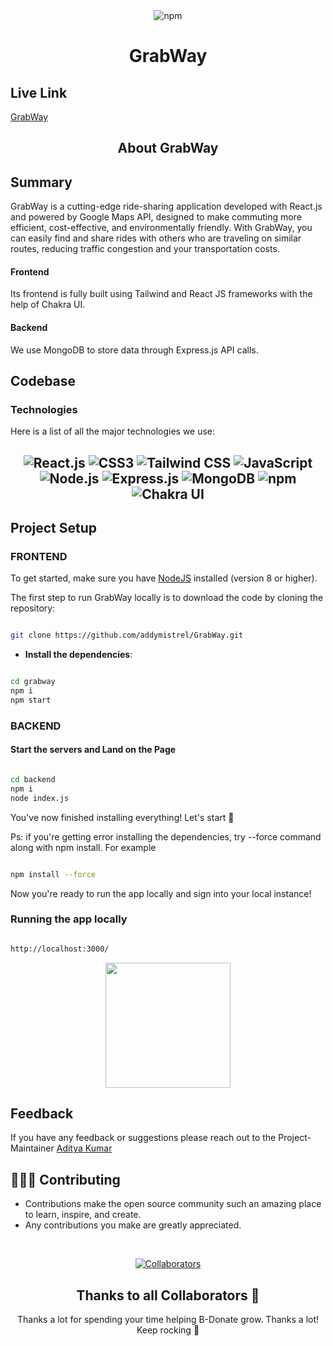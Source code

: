 <div align="center">
   <img src="https://github.com/addymistrel/Homeify/assets/102992848/e0a3d5ed-31f6-4ecb-904a-e1dd2c325c03" alt="npm" />
    <h1>GrabWay</h1>
</div>

## Live Link

[GrabWay](https://grabway.vercel.app/)

<h2 align="center">About GrabWay</h2>

## Summary

GrabWay is a cutting-edge ride-sharing application developed with React.js and powered by Google Maps API, designed to make commuting more efficient, cost-effective, and environmentally friendly. With GrabWay, you can easily find and share rides with others who are traveling on similar routes, reducing traffic congestion and your transportation costs.

#### Frontend

Its frontend is fully built using Tailwind and React JS frameworks with the help of Chakra UI.

#### Backend

We use MongoDB to store data through Express.js API calls.

## Codebase

### Technologies

Here is a list of all the major technologies we use:

<h2 align="center">
<p align="center">
    <img src="https://img.shields.io/badge/React-20232A?style=for-the-badge&logo=react&logoColor=61DAFB"
        alt="React.js" />
    <img src="https://img.shields.io/badge/CSS3-1572B6?style=for-the-badge&logo=css3&logoColor=white" alt="CSS3" />
    <img src="https://img.shields.io/badge/Tailwind_CSS-38B2AC?style=for-the-badge&logo=tailwind-css&logoColor=white"
        alt="Tailwind CSS" />
    <img src="https://img.shields.io/badge/JavaScript-323330?style=for-the-badge&logo=javascript&logoColor=F7DF1E"
        alt="JavaScript" />
    <img src="https://img.shields.io/badge/Node.js-339933?style=for-the-badge&logo=nodedotjs&logoColor=white"
        alt="Node.js" />
    <img src="https://img.shields.io/badge/Express.js-000000?style=for-the-badge&logo=express&logoColor=white"
        alt="Express.js" />
    <img src="https://img.shields.io/badge/MongoDB-4EA94B?style=for-the-badge&logo=mongodb&logoColor=white"
        alt="MongoDB" />
    <img src="https://img.shields.io/badge/npm-CB3837?style=for-the-badge&logo=npm&logoColor=white" alt="npm" />
    <img src="https://img.shields.io/badge/Chakra%20UI-3bc7bd?style=for-the-badge&logo=chakraui&logoColor=white"
        alt="Chakra UI" />
</p>

## Project Setup

### FRONTEND

To get started, make sure you have [NodeJS](https://nodejs.org/) installed (version 8 or higher). 

The first step to run GrabWay locally is to download the code by cloning the repository:

```sh

git clone https://github.com/addymistrel/GrabWay.git

```




- **Install the dependencies**:

```sh

cd grabway
npm i
npm start

```



### BACKEND


#### Start the servers and Land on the Page



```sh

cd backend
npm i
node index.js 

```

You've now finished installing everything! Let's start :100:

Ps: if you're getting error installing the dependencies, try --force command along with npm install. For example

```sh

npm install --force

```

Now you're ready to run the app locally and sign into your local instance!
### Running the app locally


```sh

http://localhost:3000/

```
<!-- Facing Difficulty in Frontend Server [VISIT]([https://youtu.be/-ERWlp828kY))
Facing Difficulty in Backend Server [VISIT](<[https://youtu.be/y4qqQeUDCBQ](https://youtu.be/CgoD3HX1lWY)>) -->

<div  align="center"><img  height="200px"  src="https://user-images.githubusercontent.com/77617189/192947926-37284128-9965-46a4-b29b-c75e47b2f76b.svg" /></div>




## Feedback

If you have any feedback or suggestions please reach out to the Project-Maintainer [Aditya Kumar](https://github.com/addymistrel)

## 👩🏽‍💻 Contributing

- Contributions make the open source community such an amazing place to learn, inspire, and create.
- Any contributions you make are greatly appreciated.

<br>

<div align="center">

[![Collaborators](https://contrib.rocks/image?repo=razzivofficial/Grabway-sc-enterprises)](https://github.com/razzivofficial/Grabway-sc-enterprises/graphs/contributors)

## Thanks to all Collaborators 💪

Thanks a lot for spending your time helping B-Donate grow. Thanks a lot! Keep rocking 🍻
